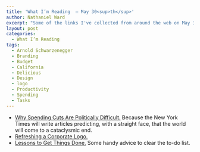 ```yaml
---
title: 'What I’m Reading  — May 30<sup>th</sup>'
author: Nathaniel Ward
excerpt: "Some of the links I've collected from around the web on May 30th"
layout: post
categories:
  - What I’m Reading
tags:
  - Arnold Schwarzenegger
  - Branding
  - Budget
  - California
  - Delicious
  - Design
  - logo
  - Productivity
  - Spending
  - Tasks
---
```

  * [Why Spending Cuts Are Politically Difficult.][1] Because the New York Times will write articles predicting, with a straight face, that the world will come to a cataclysmic end.
  * [Refreshing a Corporate Logo.][2] 
  * [Lessons to Get Things Done.][3] Some handy advice to clear the to-do list.

 [1]: http://www.nytimes.com/2009/05/31/us/31calif.html?hp
 [2]: http://www.nytimes.com/2009/05/31/weekinreview/31marsh.html?hp
 [3]: http://www.thesimpledollar.com/2009/05/30/seven-hidden-lessons-from-getting-things-done/